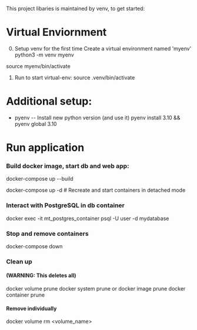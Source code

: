 This project libaries is maintained by venv, to get started:
# Virtual Enviornment
0. Setup venv for the first time
Create a virtual environment named 'myenv'
python3 -m venv myenv

source myenv/bin/activate

1. Run to start virtual-env:
source .venv/bin/activate

# Additional setup:
- pyenv
-- Install new python version (and use it)
pyenv install 3.10 && pyenv global 3.10

# Run application

### Build docker image, start db and web app:
docker-compose up --build

docker-compose up -d  # Recreate and start containers in detached mode

### Interact with PostgreSQL in db container
docker exec -it mt_postgres_container psql -U user -d mydatabase

### Stop and remove containers
docker-compose down

### Clean up
#### (WARNING: This deletes all)
docker volume prune
docker system prune
    or
    docker image prune
    docker container prune

#### Remove individually
docker volume rm <volume_name>